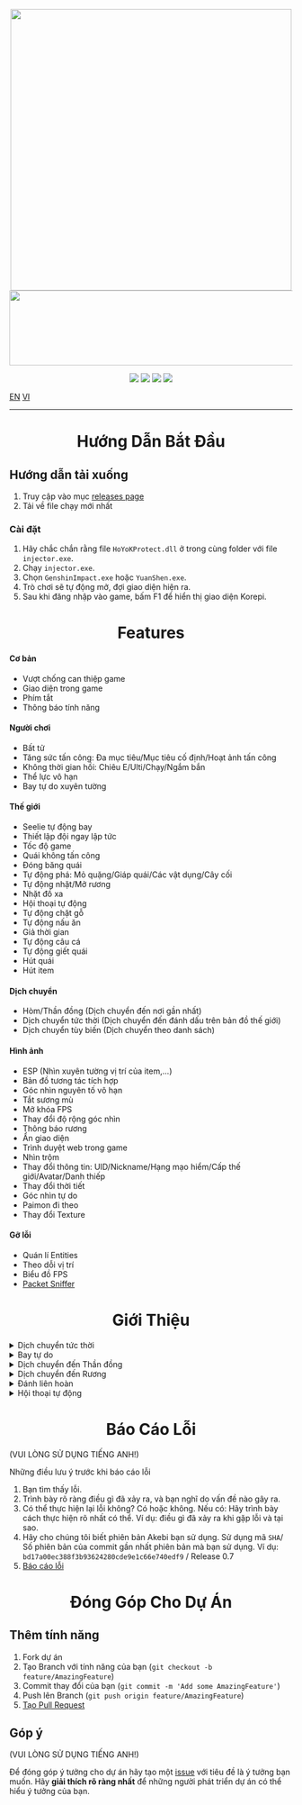 <p align="center">
  <a href="#"><img width="500" height="500" src="https://cdn-icons-png.flaticon.com/512/6342/6342526.png"></a>	
  <a href="#"><img width="690" height="133" src="https://share.creavite.co/FBkHy3zbN4CgWCr0.gif"></a>
</p>

<p align="center">
	<a href="https://github.com/Korepi/Korepi/releases/latest"><img src="https://img.shields.io/github/v/release/Korepi/Korepi?style=for-the-badge"></a>
	<a href="https://github.com/Korepi/Korepi/releases"><img src="https://img.shields.io/github/downloads/Korepi/Korepi/total.svg?style=for-the-badge"></a>
	<a href="https://github.com/Korepi/Korepi/graphs/contributors"><img src="https://img.shields.io/github/contributors/Korepi/Korepi?style=for-the-badge&color=red"></a>
	<a href="https://discord.gg/8UZbDtEvrW"><img src="https://img.shields.io/discord/440536354544156683?label=Discord&logo=discord&style=for-the-badge&color=blueviolet"></a>
</p>

[EN](README.md) [VI](README_vn-vn.md)

---

<h1 align="center">Hướng Dẫn Bắt Đầu</h1>

## Hướng dẫn tải xuống
1. Truy cập vào mục [releases page](https://github.com/Korepi/Korepi/releases)
2. Tải về file chạy mới nhất

### Cài đặt
1. Hãy chắc chắn rằng file `HoYoKProtect.dll` ở trong cùng folder với file `injector.exe`.
2. Chạy `injector.exe`.
3. Chọn `GenshinImpact.exe` hoặc `YuanShen.exe`.
4. Trò chơi sẽ tự động mở, đợi giao diện hiện ra.
5. Sau khi đăng nhập vào game, bấm F1 để hiển thị giao diện Korepi.

<h1 align="center">Features</h1>

#### Cơ bản
- Vượt chống can thiệp game
- Giao diện trong game
- Phím tắt
- Thông báo tính năng

#### Người chơi
- Bất tử
- Tăng sức tấn công: Đa mục tiêu/Mục tiêu cố định/Hoạt ảnh tấn công
- Không thời gian hồi: Chiêu E/Ulti/Chạy/Ngắm bắn
- Thể lực vô hạn
- Bay tự do xuyên tường

#### Thế giới
- Seelie tự động bay
- Thiết lập đội ngay lập tức
- Tốc độ game
- Quái không tấn công
- Đóng băng quái
- Tự động phá: Mỏ quặng/Giáp quái/Các vật dụng/Cây cối
- Tự động nhặt/Mở rương
- Nhặt đồ xa
- Hội thoại tự động
- Tự động chặt gỗ
- Tự động nấu ăn
- Giả thời gian
- Tự động câu cá
- Tự động giết quái
- Hút quái
- Hút item

#### Dịch chuyển
- Hòm/Thần đồng (Dịch chuyển đến nơi gần nhất)
- Dịch chuyển tức thời (Dịch chuyển đến đánh dấu trên bản đồ thế giới)
- Dịch chuyển tùy biến (Dịch chuyển theo danh sách)

#### Hình ảnh 
- ESP (Nhìn xuyên tường vị trí của item,...)
- Bản đồ tương tác tích hợp
- Góc nhìn nguyên tố vô hạn
- Tắt sương mù
- Mở khóa FPS
- Thay đổi độ rộng góc nhìn
- Thông báo rương
- Ẩn giao diện
- Trình duyệt web trong game
- Nhìn trộm
- Thay đổi thông tin: UID/Nickname/Hạng mạo hiểm/Cấp thế giới/Avatar/Danh thiếp
- Thay đổi thời tiết
- Góc nhìn tự do
- Paimon đi theo
- Thay đổi Texture

#### Gỡ lỗi
- Quán lí Entities
- Theo dỗi vị trí
- Biểu đồ FPS
- [Packet Sniffer](https://github.com/Akebi-Group/Akebi-PacketSniffer)

<h1 align="center">Giới Thiệu</h1>

<details>
  <summary>Dịch chuyển tức thời</summary>
  <img src="https://github.com/CallowBlack/gif-demos/blob/main/genshin-cheat/map-teleport-demo.gif"/>
</details>
<details>
  <summary>Bay tự do</summary>
  <img src="https://github.com/CallowBlack/gif-demos/blob/main/genshin-cheat/noclip-demo.gif"/>
</details>
<details>
  <summary>Dịch chuyển đến Thần đồng</summary>
  <img src="https://github.com/CallowBlack/gif-demos/blob/main/genshin-cheat/oculi-teleport-demo.gif"/>
</details>
<details>
  <summary>Dịch chuyển đến Rương</summary>
  <img src="https://github.com/CallowBlack/gif-demos/blob/main/genshin-cheat/chest-teleport-demo.gif"/>
</details>
<details>
  <summary>Đánh liên hoàn</summary>
  <img src="https://github.com/CallowBlack/gif-demos/blob/main/genshin-cheat/rapid-fire-demo.gif"/>
</details>
<details>
  <summary>Hội thoại tự động</summary>
  <img src="https://github.com/CallowBlack/gif-demos/blob/main/genshin-cheat/auto-talk-demo.gif"/>
</details>

<h1 align="center">Báo Cáo Lỗi</h1>

(VUI LÒNG SỬ DỤNG TIẾNG ANH!)

Những điều lưu ý trước khi báo cáo lỗi

1. Bạn tìm thấy lỗi.
1. Trình bày rõ ràng điều gì đã xảy ra, và bạn nghĩ do vấn đề nào gây ra.
1. Có thể thực hiện lại lỗi không? Có hoặc không. Nếu có: Hãy trình bày cách thực hiện rõ nhất có thể. Ví dụ: điều gì đã xảy ra khi gặp lỗi và tại sao. 
1. Hãy cho chúng tôi biết phiên bản Akebi bạn sử dụng. Sử dụng mã `SHA`/ Số phiên bản của commit gần nhất phiên bản mà bạn sử dụng. Ví dụ: `bd17a00ec388f3b93624280cde9e1c66e740edf9` / Release 0.7
1. [Báo cáo lỗi](https://github.com/Korepi/Korepi/issues)

<h1 align="center">Đóng Góp Cho Dự Án</h1>


## Thêm tính năng
1. Fork dự án
1. Tạo Branch với tính năng của bạn (`git checkout -b feature/AmazingFeature`)
1. Commit thay đổi của bạn (`git commit -m 'Add some AmazingFeature'`)
1. Push lên Branch (`git push origin feature/AmazingFeature`)
2. [Tạo Pull Request](https://github.com/Korepi/Korepi/pulls)

## Góp ý

(VUI LÒNG SỬ DỤNG TIẾNG ANH!)

Để đóng góp ý tưởng cho dự án hãy tạo một [issue](https://github.com/Korepi/Korepi/issues) với tiêu đề là ý tưởng bạn muốn.
Hãy **giải thích rõ ràng nhất** để những người phát triển dự án có thể hiểu ý tưởng của bạn.
